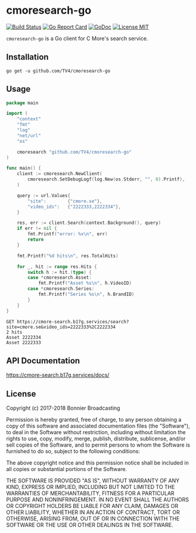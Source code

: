 # cmoresearch-go

[![Build Status](https://travis-ci.org/TV4/cmoresearch-go.svg?branch=master)](https://travis-ci.org/TV4/cmoresearch-go)
[![Go Report Card](https://goreportcard.com/badge/github.com/TV4/cmoresearch-go)](https://goreportcard.com/report/github.com/TV4/cmoresearch-go)
[![GoDoc](https://img.shields.io/badge/godoc-reference-blue.svg?style=flat)](https://godoc.org/github.com/TV4/cmoresearch-go)
[![License MIT](https://img.shields.io/badge/license-MIT-lightgrey.svg?style=flat)](https://github.com/TV4/cmoresearch-go#license)

`cmoresearch-go` is a Go client for C More's search service.

## Installation
```
go get -u github.com/TV4/cmoresearch-go
```

## Usage
```go
package main

import (
	"context"
	"fmt"
	"log"
	"net/url"
	"os"

	cmoresearch "github.com/TV4/cmoresearch-go"
)

func main() {
	client := cmoresearch.NewClient(
		cmoresearch.SetDebugLogf(log.New(os.Stderr, "", 0).Printf),
	)

	query := url.Values{
		"site":        {"cmore.se"},
		"video_ids":   {"2222333,2222334"},
	}

	res, err := client.Search(context.Background(), query)
	if err != nil {
		fmt.Printf("error: %v\n", err)
		return
	}

	fmt.Printf("%d hits\n", res.TotalHits)

	for _, hit := range res.Hits {
		switch h := hit.(type) {
		case *cmoresearch.Asset:
			fmt.Printf("Asset %s\n", h.VideoID)
		case *cmoresearch.Series:
			fmt.Printf("Series %s\n", h.BrandID)
		}
	}
}
```

```
GET https://cmore-search.b17g.services/search?site=cmore.se&video_ids=2222333%2C2222334
2 hits
Asset 2222334
Asset 2222333
```

## API Documentation

https://cmore-search.b17g.services/docs/

## License

Copyright (c) 2017-2018 Bonnier Broadcasting

Permission is hereby granted, free of charge, to any person obtaining a copy of
this software and associated documentation files (the "Software"), to deal in
the Software without restriction, including without limitation the rights to
use, copy, modify, merge, publish, distribute, sublicense, and/or sell copies of
the Software, and to permit persons to whom the Software is furnished to do so,
subject to the following conditions:

The above copyright notice and this permission notice shall be included in all
copies or substantial portions of the Software.

THE SOFTWARE IS PROVIDED "AS IS", WITHOUT WARRANTY OF ANY KIND, EXPRESS OR
IMPLIED, INCLUDING BUT NOT LIMITED TO THE WARRANTIES OF MERCHANTABILITY, FITNESS
FOR A PARTICULAR PURPOSE AND NONINFRINGEMENT. IN NO EVENT SHALL THE AUTHORS OR
COPYRIGHT HOLDERS BE LIABLE FOR ANY CLAIM, DAMAGES OR OTHER LIABILITY, WHETHER
IN AN ACTION OF CONTRACT, TORT OR OTHERWISE, ARISING FROM, OUT OF OR IN
CONNECTION WITH THE SOFTWARE OR THE USE OR OTHER DEALINGS IN THE SOFTWARE.
